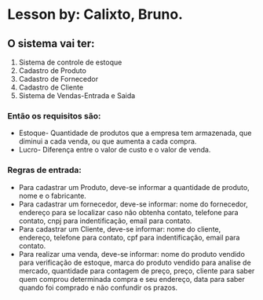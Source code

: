 # Lesson by: Calixto, Bruno.

## O sistema vai ter:
1. Sistema de controle de estoque
2. Cadastro de Produto
3. Cadastro de Fornecedor
4. Cadastro de Cliente
5. Sistema de Vendas-Entrada e Saida

### Então os requisitos são:
- Estoque- Quantidade de produtos que a empresa tem armazenada, que diminui a cada venda, ou que aumenta a cada compra.
- Lucro- Diferença entre o valor de custo e o valor de venda.

### Regras de entrada:
- Para cadastrar um Produto, deve-se informar a quantidade de produto, nome e o fabricante.
- Para cadastrar um fornecedor, deve-se informar: nome do fornecedor, endereço para se localizar caso não obtenha contato, telefone para contato, cnpj para indentificação, email para contato.
- Para cadastrar um Cliente, deve-se informar: nome do cliente, endereço, telefone para contato, cpf para indentificação, email para contato.
- Para realizar uma venda, deve-se informar: nome do produto vendido para verificação de estoque, marca do produto vendido para analise de mercado, quantidade para contagem de preço, preço, cliente para saber quem comprou determinada compra e seu endereço, data para saber quando foi comprado e não confundir os prazos.
